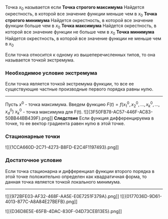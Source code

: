 Точка  $x_0$ называется если
**Точка строгого максимума**
Найдется окрестность, в которой все значение функции меньше чем в $x_0$
**Точка строгого минимума**
Найдется окрестность, в которой все значение функции больше чем в $x_0$
**Точка максимума**
Найдется окрестность, в которой все значение функции не больше чем в $x_0$
**Точка минимума**
Найдется окрестность, в которой все значение функции не меньше чем в $x_0$

Если точка относится к одному из вышеперечисленных типов, то она называется точкой экстремума.


### Необходимое условие экстремума
Если точка является точкой экстремума функции, то все ее существующие частные производные первого порядка равны нулю.
***
Пусть $x^0$ - точка максимума.
Введем функцию $F(t) = f(x^0_1, x^0_2, ..., x^0_k, ..., x^0_d)$
$x^0_k$ - точка максимума для F(t).
![[{3F50FB78-AC57-446F-AC83-50BB44BB439F}.png]]
**Следствие**
Если функция дифференцируема в точке, то ее вектор градиента равен нулю в этой точке.
### Стационарные точки
![[{1CCA660D-2C71-4273-B8FD-E2C4F1197493}.png]]
### Достаточное условие
Если точка стационарна и дифференциал функции второго порядка в этой точке положительно определен как квадратичная форма, то данная точка является точкой локального минимума.
***
![[{972BFE03-AF32-468F-AA5E-E0E7251F379A}.png]]
![[{0177036D-9D61-4013-877C-A8A84E27BEFB}.png]]

![[{D36D8E5E-65FB-4DAC-830F-04D73CEB13E5}.png]]